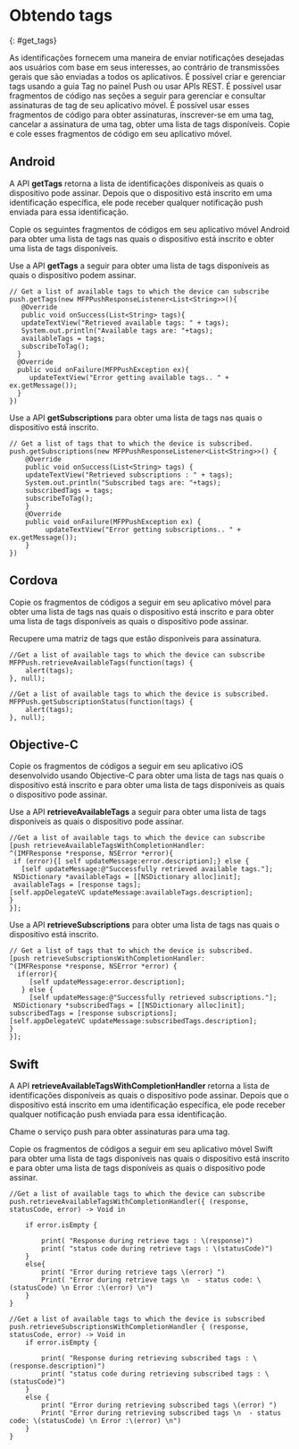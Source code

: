 # Obtendo tags
{: #get_tags}

As identificações fornecem uma maneira de enviar notificações desejadas aos usuários com base em seus interesses,
ao contrário de transmissões gerais que são enviadas a todos os aplicativos. É possível
criar e gerenciar tags usando a guia Tag no painel Push ou usar APIs REST. É possível
usar fragmentos de código nas seções a seguir para gerenciar e consultar assinaturas de
tag de seu aplicativo móvel. É possível usar esses fragmentos de código para obter
assinaturas, inscrever-se em uma tag, cancelar a assinatura de
uma tag, obter uma lista de tags disponíveis. Copie e cole esses fragmentos de código em seu aplicativo móvel.

## Android

A API **getTags**
retorna a lista de identificações disponíveis as quais o dispositivo pode assinar. Depois que o dispositivo está inscrito em uma
identificação específica, ele pode receber qualquer notificação push enviada para essa
identificação.

Copie os seguintes fragmentos de códigos em seu aplicativo
móvel Android para obter uma lista de tags nas quais o dispositivo
está inscrito e obter uma lista de tags disponíveis.

Use a API **getTags** a seguir para obter uma lista de tags
disponíveis as quais o dispositivo podem assinar.

```
// Get a list of available tags to which the device can subscribe
push.getTags(new MFPPushResponseListener<List<String>>(){
   @Override
   public void onSuccess(List<String> tags){
   updateTextView("Retrieved available tags: " + tags);
   System.out.println("Available tags are: "+tags);
   availableTags = tags;
   subscribeToTag();
  }
  @Override
  public void onFailure(MFPPushException ex){
     updateTextView("Error getting available tags.. " + ex.getMessage());
  }
})  
```

Use a API **getSubscriptions** para obter uma lista
de tags nas quais o dispositivo está inscrito.

```
// Get a list of tags that to which the device is subscribed.
push.getSubscriptions(new MFPPushResponseListener<List<String>>() {
    @Override
    public void onSuccess(List<String> tags) {
    updateTextView("Retrieved subscriptions : " + tags);
    System.out.println("Subscribed tags are: "+tags);
    subscribedTags = tags;
    subscribeToTag();
    }
    @Override
    public void onFailure(MFPPushException ex) {
         updateTextView("Error getting subscriptions.. " + ex.getMessage());
    }
})
```

## Cordova

Copie os fragmentos de códigos a seguir em seu aplicativo móvel para obter uma
lista de tags nas quais o dispositivo está inscrito e para obter uma lista de tags
disponíveis as quais o dispositivo pode assinar.

Recupere uma matriz de tags que estão disponíveis para assinatura.

```
//Get a list of available tags to which the device can subscribe
MFPPush.retrieveAvailableTags(function(tags) {
    alert(tags);
}, null);

```

```
//Get a list of available tags to which the device is subscribed.
MFPPush.getSubscriptionStatus(function(tags) {
    alert(tags);
}, null);
```

## Objective-C

Copie os fragmentos de códigos a seguir em seu aplicativo iOS desenvolvido usando
Objective-C para obter uma lista de tags nas quais o dispositivo está inscrito e para
obter uma lista de tags disponíveis as quais o dispositivo pode assinar.

Use a API **retrieveAvailableTags** a seguir para obter uma
lista de tags disponíveis as quais o dispositivo pode assinar.

```
//Get a list of available tags to which the device can subscribe 
[push retrieveAvailableTagsWithCompletionHandler:
^(IMFResponse *response, NSError *error){ 
 if (error){[ self updateMessage:error.description];} else {
   [self updateMessage:@"Successfully retrieved available tags."];
 NSDictionary *availableTags = [[NSDictionary alloc]init];
 availableTags = [response tags];
[self.appDelegateVC updateMessage:availableTags.description];
}
}];
```
       
Use a API **retrieveSubscriptions** para obter uma
lista de tags nas quais o dispositivo está inscrito.


```
// Get a list of tags that to which the device is subscribed.
[push retrieveSubscriptionsWithCompletionHandler:
^(IMFResponse *response, NSError *error) {
  if(error){
     [self updateMessage:error.description];
   } else {
     [self updateMessage:@"Successfully retrieved subscriptions."];
 NSDictionary *subscribedTags = [[NSDictionary alloc]init];
subscribedTags = [response subscriptions];
[self.appDelegateVC updateMessage:subscribedTags.description];
}
}];
```

## Swift

A API **retrieveAvailableTagsWithCompletionHandler** retorna a lista de
identificações disponíveis as quais o dispositivo pode assinar. Depois que o dispositivo está inscrito em uma
identificação específica, ele pode receber qualquer notificação push enviada para essa
identificação.

Chame o serviço push para obter assinaturas para
uma tag.

Copie os fragmentos de códigos a seguir em seu aplicativo móvel Swift para obter uma
lista de tags disponíveis nas quais o dispositivo está inscrito e para obter uma lista de
tags disponíveis as quais o dispositivo pode assinar.


```
//Get a list of available tags to which the device can subscribe
push.retrieveAvailableTagsWithCompletionHandler({ (response, statusCode, error) -> Void in

    if error.isEmpty {

        print( "Response during retrieve tags : \(response)")
        print( "status code during retrieve tags : \(statusCode)")
    }
    else{
        print( "Error during retrieve tags \(error) ")
        Print( "Error during retrieve tags \n  - status code: \(statusCode) \n Error :\(error) \n")
    }
}
```

```
//Get a list of available tags to which the device is subscribed
push.retrieveSubscriptionsWithCompletionHandler { (response, statusCode, error) -> Void in
    if error.isEmpty {

        print( "Response during retrieving subscribed tags : \(response.description)")
        print( "status code during retrieving subscribed tags : \(statusCode)")
    }
    else {
        print( "Error during retrieving subscribed tags \(error) ")
        Print( "Error during retrieving subscribed tags \n  - status code: \(statusCode) \n Error :\(error) \n")
    }
}
```




